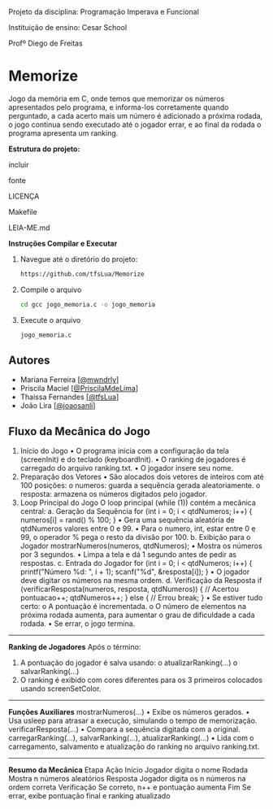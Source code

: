 Projeto da disciplina: Programação Imperava e Funcional

Instituição de ensino: Cesar School

Profº Diego de Freitas


# Memorize
Jogo da memória em C, onde temos que memorizar os números apresentados pelo programa, e informa-los corretamente quando perguntado, a cada acerto mais um número é adicionado a próxima rodada, o jogo continua sendo executado até o jogador errar, e ao final da rodada o programa apresenta um ranking.

**Estrutura do projeto:**

incluir

fonte

LICENÇA

Makefile

LEIA-ME.md



**Instruções Compilar e Executar**


1. Navegue até o diretório do projeto:
   ```sh
   https://github.com/tfsLua/Memorize
   ```
2. Compile o arquivo
   ```sh
   cd gcc jogo_memoria.c -o jogo_memoria
   ```
3. Execute o arquivo
   ```sh 
   jogo_memoria.c
   ```



## Autores
- Mariana Ferreira [[@mwndrly](https://github.com/mwndrly)]
- Priscila Maciel [[@PriscilaMdeLima](https://github.com/PriscilaMdeLima)]
- Thaissa Fernandes [[@tfsLua](https://github.com/tfsLua)]
- João Lira [[@joaosanli](https://github.com/joaosanli)]

## Fluxo da Mecânica do Jogo
1. Início do Jogo
•	O programa inicia com a configuração da tela (screenInit) e do teclado (keyboardInit).
•	O ranking de jogadores é carregado do arquivo ranking.txt.
•	O jogador insere seu nome.
2. Preparação dos Vetores
•	São alocados dois vetores de inteiros com até 100 posições:
o	numeros: guarda a sequência gerada aleatoriamente.
o	resposta: armazena os números digitados pelo jogador.
3. Loop Principal do Jogo
O loop principal (while (1)) contém a mecânica central:
a. Geração da Sequência
for (int i = 0; i < qtdNumeros; i++) {
    numeros[i] = rand() % 100;
}
•	Gera uma sequência aleatória de qtdNumeros valores entre 0 e 99.
•	Para o numero, int, estar entre 0 e 99, o operador % pega o resto da divisão por 100.
b. Exibição para o Jogador
mostrarNumeros(numeros, qtdNumeros);
•	Mostra os números por 3 segundos.
•	Limpa a tela e dá 1 segundo antes de pedir as respostas.
c. Entrada do Jogador
for (int i = 0; i < qtdNumeros; i++) {
    printf("Número %d: ", i + 1);
    scanf("%d", &resposta[i]);
}
•	O jogador deve digitar os números na mesma ordem.
d. Verificação da Resposta
if (verificarResposta(numeros, resposta, qtdNumeros)) {
    // Acertou
    pontuacao++;
    qtdNumeros++;
} else {
    // Errou
    break;
}
•	Se estiver tudo certo:
o	A pontuação é incrementada.
o	O número de elementos na próxima rodada aumenta, para aumentar o grau de dificuldade a cada rodada.
•	Se errar, o jogo termina.
________________________________________
**Ranking de Jogadores**
Após o término:
1.	A pontuação do jogador é salva usando:
o	atualizarRanking(...)
o	salvarRanking(...)
2.	O ranking é exibido com cores diferentes para os 3 primeiros colocados usando screenSetColor.
________________________________________
**Funções Auxiliares**
mostrarNumeros(...)
•	Exibe os números gerados.
•	Usa usleep para atrasar a execução, simulando o tempo de memorização.
verificarResposta(...)
•	Compara a sequência digitada com a original.
carregarRanking(...), salvarRanking(...), atualizarRanking(...)
•	Lida com o carregamento, salvamento e atualização do ranking no arquivo ranking.txt.
________________________________________
**Resumo da Mecânica**
Etapa	Ação
Início	Jogador digita o nome
Rodada	Mostra n números aleatórios
Resposta	Jogador digita os n números na ordem correta
Verificação	Se correto, n++ e pontuação aumenta
Fim	Se errar, exibe pontuação final e ranking atualizado


